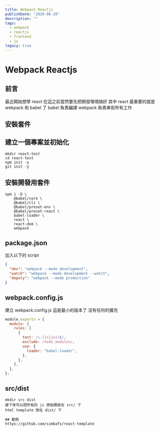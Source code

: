 ```yaml
---
title: Webpack Reactjs
publishDate: "2020-06-28"
description: ""
tags:
  - webpack
  - reactjs
  - frontend
  - js
legacy: true
---
```


# Webpack Reactjs

## 前言

最近開始想學 react
在這之前當然要先把開發環境搞好
其中 react 最重要的就是 webpack 和 babel 了
babel 負責編譯
webpack 負責串街所有工作

## 安裝套件

## 建立一個專案並初始化

```
mkdir react-test
cd react-test
npm init -y
git init -y
```

## 安裝開發用套件

```
npm i -D \
	@babel/core \
	@babel/cli \
	@babel/preset-env \
	@babel/preset-react \
	babel-loader \
	react \
	react-dom \
	webpack
```

## package.json

加入以下的 script

```json
{
  "dev": "webpack --mode development",
  "watch": "webpack --mode development --watch",
  "depoly": "webpack --mode production"
}
```

## webpack.config.js

建立 webpack.config.js
這是最小的版本了
沒有任何的擴充

```js
module.exports = {
  module: {
    rules: [
      {
        test: /\.(js|jsx)$/,
        exclude: /node_modules/,
        use: {
          loader: "babel-loader",
        },
      },
    ],
  },
};
```

## src/dist

```
mkdir src dist
接下來可以把所有的 js 原始碼放在 src/ 下
html template 放在 dist/ 下

## 範例
https://github.com/simbafs/react-template

```
